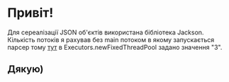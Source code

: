 # Привіт!

Для сереалізації JSON об'єктів використана бібліотека Jackson.
Кількість потоків я рахував без main потоком в якому запускається парсер тому [тут](https://github.com/vladRak/scrapingExample/blob/master/src/main/java/scraping/App.java) в Executors.newFixedThreadPool задано значення "3".

## Дякую)